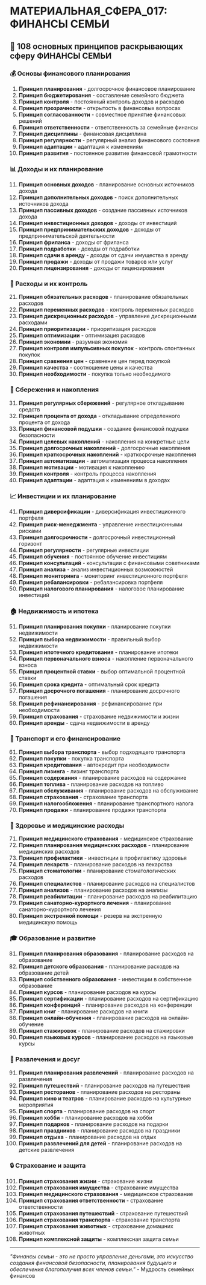 # МАТЕРИАЛЬНАЯ_СФЕРА_017: ФИНАНСЫ СЕМЬИ

## 🌟 108 основных принципов раскрывающих сферу ФИНАНСЫ СЕМЬИ

### 💰 Основы финансового планирования

1. **Принцип планирования** - долгосрочное финансовое планирование
2. **Принцип бюджетирования** - составление семейного бюджета
3. **Принцип контроля** - постоянный контроль доходов и расходов
4. **Принцип прозрачности** - открытость в финансовых вопросах
5. **Принцип согласованности** - совместное принятие финансовых решений
6. **Принцип ответственности** - ответственность за семейные финансы
7. **Принцип дисциплины** - финансовая дисциплина
8. **Принцип регулярности** - регулярный анализ финансового состояния
9. **Принцип адаптации** - адаптация к изменениям
10. **Принцип развития** - постоянное развитие финансовой грамотности

### 📊 Доходы и их планирование

11. **Принцип основных доходов** - планирование основных источников дохода
12. **Принцип дополнительных доходов** - поиск дополнительных источников дохода
13. **Принцип пассивных доходов** - создание пассивных источников дохода
14. **Принцип инвестиционных доходов** - доходы от инвестиций
15. **Принцип предпринимательских доходов** - доходы от предпринимательской деятельности
16. **Принцип фриланса** - доходы от фриланса
17. **Принцип подработки** - доходы от подработки
18. **Принцип сдачи в аренду** - доходы от сдачи имущества в аренду
19. **Принцип продажи** - доходы от продажи товаров или услуг
20. **Принцип лицензирования** - доходы от лицензирования

### 💸 Расходы и их контроль

21. **Принцип обязательных расходов** - планирование обязательных расходов
22. **Принцип переменных расходов** - контроль переменных расходов
23. **Принцип дискреционных расходов** - управление дискреционными расходами
24. **Принцип приоритизации** - приоритизация расходов
25. **Принцип оптимизации** - оптимизация расходов
26. **Принцип экономии** - разумная экономия
27. **Принцип контроля импульсивных покупок** - контроль спонтанных покупок
28. **Принцип сравнения цен** - сравнение цен перед покупкой
29. **Принцип качества** - соотношение цены и качества
30. **Принцип необходимости** - покупка только необходимого

### 🏦 Сбережения и накопления

31. **Принцип регулярных сбережений** - регулярное откладывание средств
32. **Принцип процента от дохода** - откладывание определенного процента от дохода
33. **Принцип финансовой подушки** - создание финансовой подушки безопасности
34. **Принцип целевых накоплений** - накопления на конкретные цели
35. **Принцип долгосрочных накоплений** - долгосрочные накопления
36. **Принцип краткосрочных накоплений** - краткосрочные накопления
37. **Принцип автоматизации** - автоматизация процесса накопления
38. **Принцип мотивации** - мотивация к накоплению
39. **Принцип контроля** - контроль процесса накопления
40. **Принцип адаптации** - адаптация к изменениям в доходах

### 📈 Инвестиции и их планирование

41. **Принцип диверсификации** - диверсификация инвестиционного портфеля
42. **Принцип риск-менеджмента** - управление инвестиционными рисками
43. **Принцип долгосрочности** - долгосрочный инвестиционный горизонт
44. **Принцип регулярности** - регулярные инвестиции
45. **Принцип обучения** - постоянное обучение инвестициям
46. **Принцип консультаций** - консультации с финансовыми советниками
47. **Принцип анализа** - анализ инвестиционных возможностей
48. **Принцип мониторинга** - мониторинг инвестиционного портфеля
49. **Принцип ребалансировки** - ребалансировка портфеля
50. **Принцип налогового планирования** - налоговое планирование инвестиций

### 🏠 Недвижимость и ипотека

51. **Принцип планирования покупки** - планирование покупки недвижимости
52. **Принцип выбора недвижимости** - правильный выбор недвижимости
53. **Принцип ипотечного кредитования** - планирование ипотеки
54. **Принцип первоначального взноса** - накопление первоначального взноса
55. **Принцип процентной ставки** - выбор оптимальной процентной ставки
56. **Принцип срока кредита** - оптимальный срок кредита
57. **Принцип досрочного погашения** - планирование досрочного погашения
58. **Принцип рефинансирования** - рефинансирование при необходимости
59. **Принцип страхования** - страхование недвижимости и жизни
60. **Принцип аренды** - сдача недвижимости в аренду

### 🚗 Транспорт и его финансирование

61. **Принцип выбора транспорта** - выбор подходящего транспорта
62. **Принцип покупки** - покупка транспорта
63. **Принцип кредитования** - автокредит при необходимости
64. **Принцип лизинга** - лизинг транспорта
65. **Принцип содержания** - планирование расходов на содержание
66. **Принцип топлива** - планирование расходов на топливо
67. **Принцип обслуживания** - планирование расходов на обслуживание
68. **Принцип страхования** - страхование транспорта
69. **Принцип налогообложения** - планирование транспортного налога
70. **Принцип продажи** - планирование продажи транспорта

### 🏥 Здоровье и медицинские расходы

71. **Принцип медицинского страхования** - медицинское страхование
72. **Принцип планирования медицинских расходов** - планирование медицинских расходов
73. **Принцип профилактики** - инвестиции в профилактику здоровья
74. **Принцип лекарств** - планирование расходов на лекарства
75. **Принцип стоматологии** - планирование стоматологических расходов
76. **Принцип специалистов** - планирование расходов на специалистов
77. **Принцип анализов** - планирование расходов на анализы
78. **Принцип реабилитации** - планирование расходов на реабилитацию
79. **Принцип санаторно-курортного лечения** - планирование санаторно-курортного лечения
80. **Принцип экстренной помощи** - резерв на экстренную медицинскую помощь

### 🎓 Образование и развитие

81. **Принцип планирования образования** - планирование расходов на образование
82. **Принцип детского образования** - планирование расходов на образование детей
83. **Принцип собственного образования** - инвестиции в собственное образование
84. **Принцип курсов** - планирование расходов на курсы
85. **Принцип сертификации** - планирование расходов на сертификацию
86. **Принцип конференций** - планирование расходов на конференции
87. **Принцип книг** - планирование расходов на книги
88. **Принцип онлайн-обучения** - планирование расходов на онлайн-обучение
89. **Принцип стажировок** - планирование расходов на стажировки
90. **Принцип языковых курсов** - планирование расходов на языковые курсы

### 🎉 Развлечения и досуг

91. **Принцип планирования развлечений** - планирование расходов на развлечения
92. **Принцип путешествий** - планирование расходов на путешествия
93. **Принцип ресторанов** - планирование расходов на рестораны
94. **Принцип кино и театров** - планирование расходов на культурные мероприятия
95. **Принцип спорта** - планирование расходов на спорт
96. **Принцип хобби** - планирование расходов на хобби
97. **Принцип подарков** - планирование расходов на подарки
98. **Принцип праздников** - планирование расходов на праздники
99. **Принцип отдыха** - планирование расходов на отдых
100. **Принцип развлечений для детей** - планирование расходов на детские развлечения

### 🔒 Страхование и защита

101. **Принцип страхования жизни** - страхование жизни
102. **Принцип страхования имущества** - страхование имущества
103. **Принцип медицинского страхования** - медицинское страхование
104. **Принцип страхования ответственности** - страхование ответственности
105. **Принцип страхования путешествий** - страхование путешествий
106. **Принцип страхования транспорта** - страхование транспорта
107. **Принцип страхования животных** - страхование домашних животных
108. **Принцип комплексной защиты** - комплексная защита семьи

---

*"Финансы семьи - это не просто управление деньгами, это искусство создания финансовой безопасности, планирования будущего и обеспечения благополучия всех членов семьи."* - Мудрость семейных финансов
